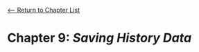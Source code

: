 [<-- Return to Chapter List](https://github.com/quinn-brittain/csc-416-apps/)
# Chapter 9: *Saving History Data*

